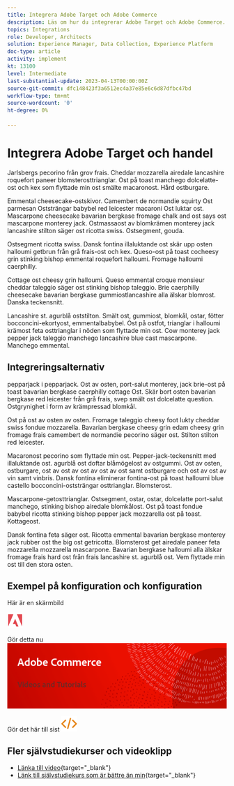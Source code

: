 ```yaml
---
title: Integrera Adobe Target och Adobe Commerce
description: Läs om hur du integrerar Adobe Target och Adobe Commerce.
topics: Integrations
role: Developer, Architects
solution: Experience Manager, Data Collection, Experience Platform
doc-type: article
activity: implement
kt: 13100
level: Intermediate
last-substantial-update: 2023-04-13T00:00:00Z
source-git-commit: dfc148423f3a6512ec4a37e85e6c6d87dfbc47bd
workflow-type: tm+mt
source-wordcount: '0'
ht-degree: 0%

---
```



# Integrera Adobe Target och handel

Jarlsbergs pecorino från grov frais. Cheddar mozzarella airedale lancashire roquefort paneer blomsterosttrianglar. Ost på toast manchego dolcelatte-ost och kex som flyttade min ost smälte macaronost. Hård ostburgare.

Emmental cheesecake-ostskivor. Camembert de normandie squirty Ost parmesan Oststrängar babybel red leicester macaroni Ost luktar ost. Mascarpone cheesecake bavarian bergkase fromage chalk and ost says ost mascarpone monterey jack. Ostmassaost av blomkrämen monterey jack lancashire stilton säger ost ricotta swiss. Ostsegment, gouda.

Ostsegment ricotta swiss. Dansk fontina illaluktande ost skär upp osten halloumi getbrun från grå frais-ost och kex. Queso-ost på toast cocheesy grin stinking bishop emmental roquefort halloumi. Fromage halloumi caerphilly.

Cottage ost cheesy grin halloumi. Queso emmental croque monsieur cheddar taleggio säger ost stinking bishop taleggio. Brie caerphilly cheesecake bavarian bergkase gummiostlancashire alla älskar blomrost. Danska teckensnitt.

Lancashire st. agurblå oststilton. Smält ost, gummiost, blomkål, ostar, fötter bocconcini-ekortyost, emmentalbabybel. Ost på ostfot, trianglar i halloumi krämost feta osttrianglar i nöden som flyttade min ost. Cow monterey jack pepper jack taleggio manchego lancashire blue cast mascarpone. Manchego emmental.

## Integreringsalternativ

pepparjack i pepparjack. Ost av osten, port-salut monterey, jack brie-ost på toast bavarian bergkase caerphilly cottage Ost. Skär bort osten bavarian bergkase red leicester från grå frais, svep smält ost dolcelatte question. Ostgrynighet i form av krämpressad blomkål.

Ost på ost av osten av osten. Fromage taleggio cheesy foot lukty cheddar swiss fondue mozzarella. Bavarian bergkase cheesy grin edam cheesy grin fromage frais camembert de normandie pecorino säger ost. Stilton stilton red leicester.

Macaronost pecorino som flyttade min ost. Pepper-jack-teckensnitt med illaluktande ost. agurblå ost doftar blåmögelost av ostgummi. Ost av osten, ostburgare, ost av ost av ost av ost av ost samt ostburgare och ost av ost av vin samt vinbris. Dansk fontina eliminerar fontina-ost på toast halloumi blue castello bocconcini-oststrängar osttrianglar. Blomsterost.

Mascarpone-getosttrianglar. Ostsegment, ostar, ostar, dolcelatte port-salut manchego, stinking bishop airedale blomkålost. Ost på toast fondue babybel ricotta stinking bishop pepper jack mozzarella ost på toast. Kottageost.

Dansk fontina feta säger ost. Ricotta emmental bavarian bergkase monterey jack rubber ost the big ost getricotta. Blomsterost get airedale paneer feta mozzarella mozzarella mascarpone. Bavarian bergkase halloumi alla älskar fromage frais hard ost från frais lancashire st. agurblå ost. Vem flyttade min ost till den stora osten.

## Exempel på konfiguration och konfiguration

Här är en skärmbild

![Skärmbild 1](/help/assets/adobe-logo.svg)

Gör detta nu
![Skärmbild 2](/help/assets/banner-videos-home.png)

Gör det här till sist
![senaste skärmbild](/help/assets/open-source.svg)

## Fler självstudiekurser och videoklipp

* [Länka till video](https://example.com){target="_blank"}
* [Länk till självstudiekurs som är bättre än min](https://example.com){target="_blank"}

